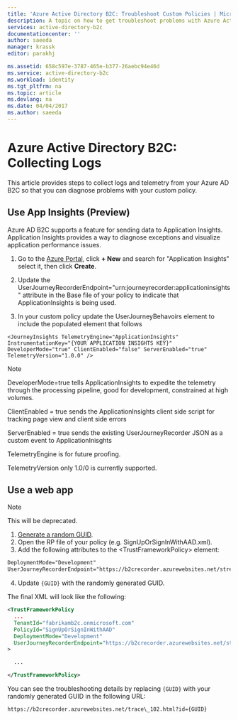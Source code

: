 ```yaml
---
title: 'Azure Active Directory B2C: Troubleshoot Custom Policies | Microsoft Docs'
description: A topic on how to get troubleshoot problems with Azure Active Directory B2C custom policies
services: active-directory-b2c
documentationcenter: ''
author: saeeda
manager: krassk
editor: parakhj

ms.assetid: 658c597e-3787-465e-b377-26aebc94e46d
ms.service: active-directory-b2c
ms.workload: identity
ms.tgt_pltfrm: na
ms.topic: article
ms.devlang: na
ms.date: 04/04/2017
ms.author: saeeda
---
```


# Azure Active Directory B2C: Collecting Logs

This article provides steps to collect logs and telemetry from your Azure AD B2C so that you can diagnose problems with your custom policy.

## Use App Insights (Preview)

Azure AD B2C supports a feature for sending data to Application Insights.  Application Insights provides a way to diagnose exceptions and visualize application performance issues.

1. Go to the [Azure Portal](https://portal.azure.com), click **+ New** and search for "Application Insights" select it, then click **Create**.

2. Update the UserJourneyRecorderEndpoint="urn:journeyrecorder:applicationinsights" attribute in the Base file of your policy to indicate that ApplicationInsights is being used.

3. In your custom policy update the UserJourneyBehavoirs element to include the populated element that follows

```
<JourneyInsights TelemetryEngine="ApplicationInsights" InstrumentationKey="{YOUR APPLICATION INSIGHTS KEY}" DeveloperMode="true" ClientEnabled="false" ServerEnabled="true" TelemetryVersion="1.0.0" />
```

> [!NOTE]
> DeveloperMode=true tells ApplicationInsights to expedite the telemetry through the processing pipeline, good for development, constrained at high volumes.
>
> ClientEnabled = true sends the ApplicationInsights client side script for tracking page view and client side errors
>
> ServerEnabled = true sends the existing UserJourneyRecorder JSON as a custom event to ApplicationInisghts
>
> TelemetryEngine is for future proofing.
>
> TelemetryVersion only 1.0/0 is currently supported.

## Use a web app

> [!NOTE]
> This will be deprecated.

1. [Generate a random GUID](https://www.guidgen.com/).
2. Open the RP file of your policy (e.g. SignUpOrSignInWithAAD.xml).
3. Add the following attributes to the \<TrustFrameworkPolicy\> element:

```XML
DeploymentMode="Development"
UserJourneyRecorderEndpoint="https://b2crecorder.azurewebsites.net/stream?id={GUID}"
```

4. Update `{GUID}` with the randomly generated GUID.

The final XML will look like the following:

```XML
<TrustFrameworkPolicy
  ...
  TenantId="fabrikamb2c.onmicrosoft.com"
  PolicyId="SignUpOrSignInWithAAD"
  DeploymentMode="Development"
  UserJourneyRecorderEndpoint="https://b2crecorder.azurewebsites.net/stream?id=00000000-0000-0000-0000-000000000000"
>

  ...

</TrustFrameworkPolicy>
```

You can see the troubleshooting details by replacing `{GUID}` with your randomly generated GUID in the following URL:

```
https://b2crecorder.azurewebsites.net/trace\_102.html?id={GUID}
```

